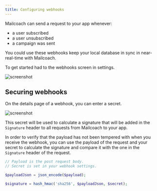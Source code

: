 ```yaml
---
title: Configuring webhooks
---
```


Mailcoach can send a request to your app whenever:

- a user subscribed
- a user unsubscribed
- a campaign was sent

You could use these webhooks keep your local database in sync in near-real-time with Mailcoach.

To get started had to the webhooks screen in settings.

![screenshot](/images/docs/self-hosted/v6/webhooks/new-webhook.jpg)

## Securing webhooks

On the details page of a webhook, you can enter a secret. 

![screenshot](/images/docs/self-hosted/v6/webhooks/webhook-details.jpg)

This secret will be used to calculate a signature that will be added in the `Signature` header to all requests from Mailcoach to your app.

In order to verify that the payload has not been tempered with when you receive the webhook, you can use the payload of the request and your secret to calculate the signature and compare it with the one in the `Signature` header of the request.

```php
// Payload is the post request body.
// Secret is set in your webhook settings.

$payloadJson = json_encode($payload); 

$signature = hash_hmac('sha256', $payloadJson, $secret);
```

